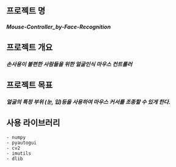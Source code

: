 ## 프로젝트 명
##### Mouse-Controller_by-Face-Recognition     
     
## 프로젝트 개요
#####  손사용이 불편한 사람들을 위한 얼굴인식 마우스 컨트롤러    
   
## 프로젝트 목표
#####  얼굴의 특정 부위 (눈, 입)등을 사용하여 마우스 커서를 조종할 수 있게 한다.     
   
## 사용 라이브러리
```
- numpy
- pyautogui
- cv2
- imutils
- dlib
```  
  
